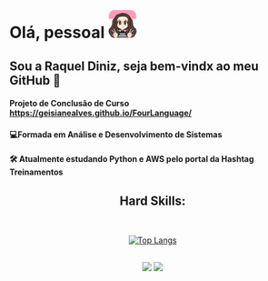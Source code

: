 # Olá, pessoal <img src="cartoon.png" height="50" width="50">

## Sou a Raquel Diniz, seja bem-vindx ao meu GitHub 💖
#### Projeto de Conclusão de Curso https://geisianealves.github.io/FourLanguage/
#### 💻Formada em Análise e Desenvolvimento de Sistemas
#### 🛠️ Atualmente estudando Python e AWS pelo portal da Hashtag Treinamentos

##
 <div align="center"> 
 
 <h2>Hard Skills:</h2>
 
 </div> 
<div style="display: inline_block" align="center">
<!--   <img align="center" alt="Java" height="30" width="40" <img src="https://cdn.jsdelivr.net/gh/devicons/devicon/icons/java/java-original.svg" />
  <img align="center" alt="Js" height="30" width="40" src="https://raw.githubusercontent.com/devicons/devicon/master/icons/javascript/javascript-plain.svg">
  <img align="center" alt="HTML" height="30" width="40" src="https://raw.githubusercontent.com/devicons/devicon/master/icons/html5/html5-original.svg">
  <img align="center" alt="CSS" height="30" width="40" src="https://raw.githubusercontent.com/devicons/devicon/master/icons/css3/css3-original.svg">
  <img align="center" alt="Python" height="30" width="40" src="https://raw.githubusercontent.com/devicons/devicon/master/icons/python/python-original.svg">
  <img  align="center" alt="AWS" height="30" width="40" src="https://github.com/tandpfun/skill-icons/blob/main/icons/AWS-Light.svg"> -->
  <!--<img align="center" alt="Selenium" height="30" width="40" src="https://github.com/tandpfun/skill-icons/blob/main/icons/Selenium.svg"> -->
<!--    <img align="center" alt="Jupyter" height="30" width="40" src="https://raw.githubusercontent.com/devicons/devicon/master/icons/jupyter/jupyter-original-wordmark.svg"> -->
  
</div>
<br>

<div align="center">

   <!--![Anurag's GitHub stats](https://github-readme-stats.vercel.app/api?username=queldiniz&show_icons=true&theme=omni&hide=stars&show=issues&count_public=true) -->
 [![Top Langs](https://github-readme-stats.vercel.app/api/top-langs/?username=queldiniz&hide=html&show=jupyternotebooklayout=compact&langs_count=8&show_icons=true&theme=omni)](https://github.com/queldiniz/github-readme-stats)                   
</div>

##
<div align="center"> 
  <a href = "quelwolve@gmail.com"><img src="https://img.shields.io/badge/-Gmail-%23333?style=for-the-badge&logo=gmail&logoColor=white" target="_blank"></a>
  <a href="https://www.linkedin.com/in/raquel-diniz-58a011205/" target="_blank"><img src="https://img.shields.io/badge/-LinkedIn-%230077B5?style=for-the-badge&logo=linkedin&logoColor=white" target="_blank"></a> 
  
</div>
